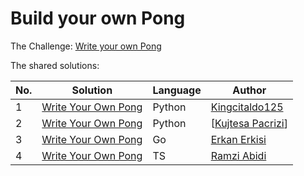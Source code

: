 # Build your own Pong

The Challenge: [Write your own Pong](https://codingchallenges.fyi/challenges/challenge-pong)

The shared solutions:

| No. | Solution                                                        | Language | Author                                               |
|-----|-----------------------------------------------------------------|----------|------------------------------------------------------|
| 1   | [Write Your Own Pong](https://github.com/Kingcitaldo125/PyPong) | Python   | [Kingcitaldo125](https://github.com/Kingcitaldo125/) |
| 2   | [Write Your Own Pong](https://github.com/KPaccarizi/_Pong_Game) | Python   | [[Kujtesa Pacrizi](https://github.com/KPaccarizi)]   |
| 3   | [Write Your Own Pong](https://github.com/Erkanerkisi/pong)      | Go       | [Erkan Erkisi](https://github.com/Erkanerkisi)       |
| 4   | [Write Your Own Pong](https://github.com/Ramzi-Abidi/Pong)      | TS       | [Ramzi Abidi](https://github.com/Ramzi-Abidi)        |
